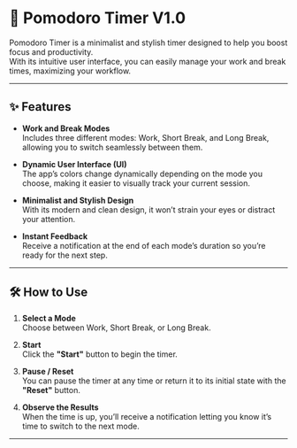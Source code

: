 # 🚀 Pomodoro Timer V1.0

Pomodoro Timer is a minimalist and stylish timer designed to help you boost focus and productivity.  
With its intuitive user interface, you can easily manage your work and break times, maximizing your workflow.

---

## ✨ Features

- **Work and Break Modes**  
  Includes three different modes: Work, Short Break, and Long Break, allowing you to switch seamlessly between them.

- **Dynamic User Interface (UI)**  
  The app’s colors change dynamically depending on the mode you choose, making it easier to visually track your current session.

- **Minimalist and Stylish Design**  
  With its modern and clean design, it won’t strain your eyes or distract your attention.

- **Instant Feedback**  
  Receive a notification at the end of each mode’s duration so you’re ready for the next step.

---

## 🛠️ How to Use

1. **Select a Mode**  
   Choose between Work, Short Break, or Long Break.

2. **Start**  
   Click the **"Start"** button to begin the timer.

3. **Pause / Reset**  
   You can pause the timer at any time or return it to its initial state with the **"Reset"** button.

4. **Observe the Results**  
   When the time is up, you’ll receive a notification letting you know it’s time to switch to the next mode.

---

